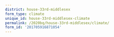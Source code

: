 ```yaml
---
district: house-33rd-middlesex
form_type: climate
unique_id: house-33rd-middlesex-climate
permalink: /2020bq/house-33rd-middlesex/climate/
form_id: '201705916871054'
---
```

